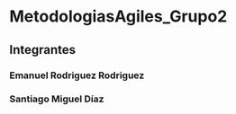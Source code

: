 # MetodologiasAgiles_Grupo2
## Integrantes
### Emanuel Rodriguez Rodriguez
### Santiago Miguel Díaz
